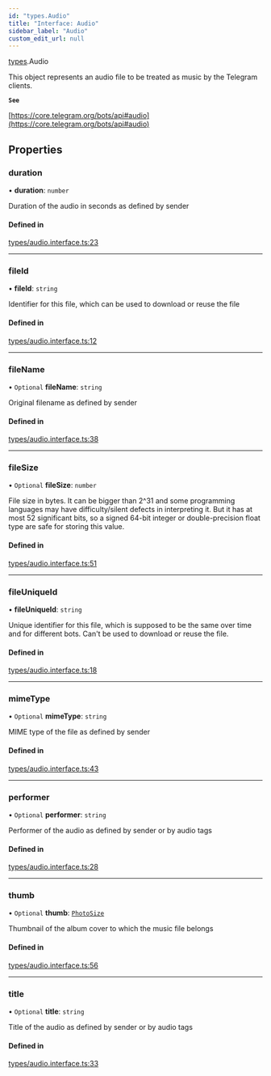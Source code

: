 ```yaml
---
id: "types.Audio"
title: "Interface: Audio"
sidebar_label: "Audio"
custom_edit_url: null
---
```


[types](../modules/types.md).Audio

This object represents an audio file to be treated as music by the Telegram
clients.

**`See`**

[https://core.telegram.org/bots/api#audio](https://core.telegram.org/bots/api#audio)

## Properties

### duration

• **duration**: `number`

Duration of the audio in seconds as defined by sender

#### Defined in

[types/audio.interface.ts:23](https://github.com/DeityLamb/telegramjs/blob/32b4cca/packages/common/lib/interfaces/types/audio.interface.ts#L23)

___

### fileId

• **fileId**: `string`

Identifier for this file, which can be used to download or reuse the file

#### Defined in

[types/audio.interface.ts:12](https://github.com/DeityLamb/telegramjs/blob/32b4cca/packages/common/lib/interfaces/types/audio.interface.ts#L12)

___

### fileName

• `Optional` **fileName**: `string`

Original filename as defined by sender

#### Defined in

[types/audio.interface.ts:38](https://github.com/DeityLamb/telegramjs/blob/32b4cca/packages/common/lib/interfaces/types/audio.interface.ts#L38)

___

### fileSize

• `Optional` **fileSize**: `number`

File size in bytes. It can be bigger than 2^31 and some programming languages
may have difficulty/silent defects in interpreting it. But it has at most 52
significant bits, so a signed 64-bit integer or double-precision float type are
safe for storing this value.

#### Defined in

[types/audio.interface.ts:51](https://github.com/DeityLamb/telegramjs/blob/32b4cca/packages/common/lib/interfaces/types/audio.interface.ts#L51)

___

### fileUniqueId

• **fileUniqueId**: `string`

Unique identifier for this file, which is supposed to be the same over time and
for different bots. Can't be used to download or reuse the file.

#### Defined in

[types/audio.interface.ts:18](https://github.com/DeityLamb/telegramjs/blob/32b4cca/packages/common/lib/interfaces/types/audio.interface.ts#L18)

___

### mimeType

• `Optional` **mimeType**: `string`

MIME type of the file as defined by sender

#### Defined in

[types/audio.interface.ts:43](https://github.com/DeityLamb/telegramjs/blob/32b4cca/packages/common/lib/interfaces/types/audio.interface.ts#L43)

___

### performer

• `Optional` **performer**: `string`

Performer of the audio as defined by sender or by audio tags

#### Defined in

[types/audio.interface.ts:28](https://github.com/DeityLamb/telegramjs/blob/32b4cca/packages/common/lib/interfaces/types/audio.interface.ts#L28)

___

### thumb

• `Optional` **thumb**: [`PhotoSize`](types.PhotoSize.md)

Thumbnail of the album cover to which the music file belongs

#### Defined in

[types/audio.interface.ts:56](https://github.com/DeityLamb/telegramjs/blob/32b4cca/packages/common/lib/interfaces/types/audio.interface.ts#L56)

___

### title

• `Optional` **title**: `string`

Title of the audio as defined by sender or by audio tags

#### Defined in

[types/audio.interface.ts:33](https://github.com/DeityLamb/telegramjs/blob/32b4cca/packages/common/lib/interfaces/types/audio.interface.ts#L33)
